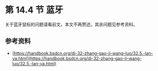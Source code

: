 # 第 14.4 节 蓝牙

关于蓝牙鼠标的问题请看前文。本文不再赘述。其余问题见参考资料。

## 参考资料

- [https://handbook.bsdcn.org/di-32-zhang-gao-ji-wang-luo/32.5.-lan-ya.html](https://handbook.bsdcn.org/di-32-zhang-gao-ji-wang-luo/32.5.-lan-ya.html)
